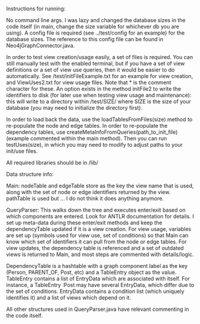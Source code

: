 Instructions for running:

No command line args. I was lazy and changed the database sizes in the code itself (in main, change the size variable for whichever db you are using). 
A config file is required (see ../test/config for an example) for the database sizes. The reference to this config file can be found in Neo4jGraphConnector.java. 

In order to test view creation/usage easily, a set of files is required. You can still manually test with the enabled terminal, but if you have a set of view definitions or a set of view use queries, then it would be easier to do automatically. See /test/initFileExample.txt for an example for view creation, and ViewUses2.txt for view usage files. Note that * is the comment character for these. An option exists in the method initFile2 to write the identifiers to disk (for later use when testing view usage and maintenance): this will write to a directory within /test/SIZE/ where SIZE is the size of your database (you may need to initialize the directory first). 

In order to load back the data, use the loadTablesFromFiles(size) method to re-populate the node and edge tables. In order to re-populate the dependency tables, use createMetaInfoFromQueries(path_to_init_file) (example commented within the main method). Then you can run testUses(size), in which you may need to modify to adjust paths to your init/use files.


All required libraries should be in /lib/



Data structure info:

Main:
nodeTable and edgeTable store as the key the view name that is used, along with the set of node or edge identifiers returned by the view. pathTable is used but ... I do not think it does anything anymore.

QueryParser: This walks down the tree and executes enter/exit based on which components are entered. Look for ANTLR documentation for details. I set up meta-data during these enter/exit methods and keep the dependencyTable updated if it is a view creation. For view usage, variables are set up (symbols used for view use, set of conditions) so that Main can know which set of identifiers it can pull from the node or edge tables. For view updates, the dependency table is referenced and a set of outdated views is returned to Main, and most steps are commented with details/logic.

DependencyTable is a hashtable with a graph component label as the key (Person, PARENT_OF, Post, etc) and a TableEntry object as the value.
  TableEntry contains a list of EntryData which are associated with itself. For instance, a TableEntry :Post may have several EntryData, which differ due to the set of conditions.
    EntryData contains a condition list (which uniquely identifies it) and a list of views which depend on it. 

All other structures used in QueryParser.java have relevant commenting in the code itself.
